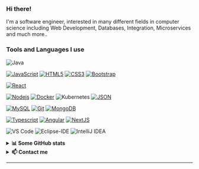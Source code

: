 <h3>Hi there!</h3>
I'm a software engineer, interested in many different fields in computer science including Web Development, Databases, Integration, Microservices and much more..


<h3> Tools and Languages I use</h3>

<!--START_SECTION:colourise-->
<p align=center>

![Java](http://img.shields.io/badge/-Java-5B4638?style=flat-square&logo=java&logoColor=ffffff)

[![JavaScript](https://img.shields.io/badge/-JavaScript-black?style=flat&logo=javascript&link=https://github.com/laminba2003)](https://github.com/laminba2003) 
[![HTML5](https://img.shields.io/badge/-HTML5-E34F26?style=flat&logo=html5&logoColor=white&link=https://github.com/laminba2003)](https://github.com/laminba2003) 
[![CSS3](https://img.shields.io/badge/-CSS3-1572B6?style=flat&logo=css3&link=https://github.com/laminba2003)](https://github.com/laminba2003) 
[![Bootstrap](https://img.shields.io/badge/-Bootstrap-563D7C?style=flat&logo=bootstrap&link=https://github.com/laminba2003)](https://github.com/laminba2003) 

[![React](https://img.shields.io/badge/-React-black?style=flat&logo=react&link=https://github.com/laminba2003)](https://github.com/laminba2003) 

[![Nodejs](https://img.shields.io/badge/-Nodejs-green?style=flat&logo=Node.js&link=https://github.com/laminba2003)](https://github.com/laminba2003) 
[![Docker](https://img.shields.io/badge/-Docker-black?style=flat&logo=docker&link=https://github.com/laminba2003)](https://github.com/laminba2003)
![Kubernetes](https://img.shields.io/badge/kubernetes-%23326ce5.svg?style=for-the-badge&logo=kubernetes&logoColor=white) 
[![JSON](https://img.shields.io/badge/-json-02569B?style=flat&logo=json&link=https://github.com/laminba2003)](https://github.com/laminba2003)

[![MySQL](https://img.shields.io/badge/-MySQL-black?style=flat&logo=mysql&link=https://github.com/laminba2003)](https://github.com/laminba2003)
[![Git](https://img.shields.io/badge/-Git-black?style=flat&logo=git&link=https://github.com/laminba2003)](https://github.com/laminba2003) 
[![MongoDB](https://img.shields.io/badge/-MongoDB-FCA121?style=flat&logo=mongodb&link=https://github.com/laminba2003)](https://gitlab.com/BRdhanani) 

[![Typescript](https://img.shields.io/badge/-TypeScript-white?style=flat&logo=typescript&link=https://github.com/laminba2003)](https://github.com/laminba2003)
[![Angular](https://img.shields.io/badge/-Angular-red?style=flat&logo=angular&link=https://github.com/laminba2003)](https://github.com/laminba2003) 
[![NextJS](https://img.shields.io/badge/-NextJS-black?style=flat&logo=nextjs&link=https://github.com/laminba2003)](https://github.com/laminba2003)

![VS Code](http://img.shields.io/badge/-VS%20Code-007ACC?style=flat-square&logo=visual-studio-code&logoColor=ffffff)
![Eclipse-IDE](http://img.shields.io/badge/-Eclipse-2C2255?style=flat-square&logo=eclipse&logoColor=ffffff)
![IntelliJ IDEA](https://img.shields.io/badge/IntelliJIDEA-000000.svg?style=for-the-badge&logo=intellij-idea&logoColor=white)

</p>
<!--END_SECTION:colourise-->

<details>
<summary> <b>📊 Some GitHub stats </b></summary>
<p align="center">
  <img align="center" width="450" height="165" src="https://github-readme-stats.vercel.app/api?username=laminba2003&show_icons=true&hide_border=false&line_height=20&show_owner=true&bg_color=0,EE82EE,FFFFFF&theme=graywhite"/>
<img align="center" width="450" height="150" src="https://github-readme-stats.vercel.app/api/top-langs/?username=laminba2003&layout=compact&hide=HTML&langs_count=10&bg_color=0,EE82EE,FFFFFF&theme=graywhite"/>
</p>
</details>
 
<details>
<summary> <b>📫 Contact me </b></summary>
<p align="center">
<a href="https://www.linkedin.com/in/lamineba/"><img alt="LinkedIn" src="https://img.shields.io/badge/linkedin-%230077B5.svg?style=for-the-badge&logo=linkedin&logoColor=white"></a>
<a href="mailto:laminba2003@gmail.com"><img alt="Email" src="https://img.shields.io/badge/Gmail-D14836?style=for-the-badge&logo=gmail&logoColor=white"></a>
</p>
</details>

------
